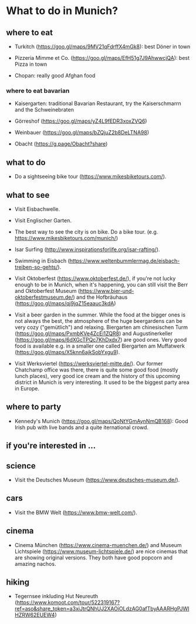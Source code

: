 # What to do in Munich?

## where to eat

- Turkitch (https://goo.gl/maps/9MV21qFdrffX4mGk8): best Döner in town

- Pizzeria Mimme et Co. (https://goo.gl/maps/EfH51g7J9AhwwcjQA): best Pizza in town

- Chopan: really good Afghan food

### where to eat bavarian

- Kaisergarten: traditional Bavarian Restaurant, try the Kaiserschmarrn and the Schweinebraten

- Görreshof (https://goo.gl/maps/yZ4L9fEDR3xoxZVQ6)

- Weinbauer (https://goo.gl/maps/bZQjuZ2b8DeLTNA98)

- Obacht (https://g.page/Obacht?share)


## what to do

- Do a sightseeing bike tour (https://www.mikesbiketours.com/).

## what to see

- Visit Eisbachwelle.

- Visit Englischer Garten.

- The best way to see the city is on bike. Do a bike tour. (e.g. https://www.mikesbiketours.com/munich/)

- Isar Surfing (http://www.inspirationsforlife.org/isar-rafting/).

- Swimming in Eisbach (https://www.weltenbummlermag.de/eisbach-treiben-so-gehts/).

- Visit Oktoberfest (https://www.oktoberfest.de/), if you're not lucky enough to be in Munich, when it's happening, you can still visit the Berr and Oktoberfest Museum (https://www.bier-und-oktoberfestmuseum.de/) and the Hofbräuhaus (https://goo.gl/maps/qj9jqZ15eaauc3kdA)

- Visit a beer garden in the summer. While the food at the bigger ones is not always the best, the atmosphere of the huge beergardens can be very cozy ("gemütlich") and relaxing. Biergarten am chinesischen Turm (https://goo.gl/maps/PxmbKVe4ZcEi1ZQR8) and Augustinerkeller (https://goo.gl/maps/6dXGcTPQc7KhDxdx7) are good ones. Very good food is available e.g. in a smaller one called Biergarten am Muffatwerk (https://goo.gl/maps/X5knn6ajkSobYxgu9).

- Visit Werksviertel (https://werksviertel-mitte.de/). Our former Chatchamp office was there, there is quite some good food (mostly lunch places), very good ice cream and the history of this upcoming district in Munich is very interesting. It used to be the biggest party area in Europe.

## where to party

- Kennedy's Munich (https://goo.gl/maps/QoNtYGmAynNmQB168): Good Irish pub with live bands and a quite iternational crowd.

## if you're interested in ...

## science

- Visit the Deutsches Museum (https://www.deutsches-museum.de/).

## cars

- Visit the BMW Welt (https://www.bmw-welt.com/).

## cinema

- Cinema München (https://www.cinema-muenchen.de/) and Museum Lichtspiele (https://www.museum-lichtspiele.de/) are nice cinemas that are showing original versions. They both have good popcorn and amazing nachos.

## hiking

- Tegernsee inkluding Hut Neureuth (https://www.komoot.com/tour/522319167?ref=aso&share_token=a3xiJtrQNhUJ2XAOiOLdzAG0afTbyAAARHgPJWIHZRW62EUEW4)
